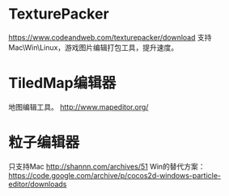# TexturePacker
https://www.codeandweb.com/texturepacker/download
支持Mac\Win\Linux，游戏图片编辑打包工具，提升速度。
# TiledMap编辑器
地图编辑工具。
http://www.mapeditor.org/

# 粒子编辑器
只支持Mac
http://shannn.com/archives/51
Win的替代方案：
https://code.google.com/archive/p/cocos2d-windows-particle-editor/downloads
